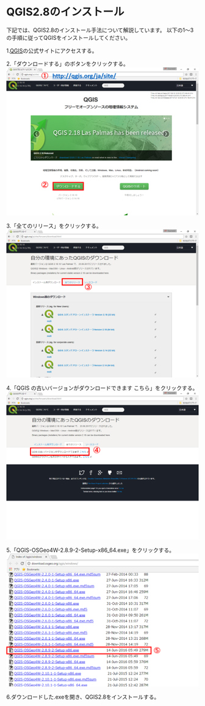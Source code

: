 # QGIS2.8のインストール
下記では、QGIS2.8のインストール手法について解説しています。
以下の1～3の手順に従ってQGISをインストールしてください。

1.[QGIS](http://qgis.org/ja/site/)の公式サイトにアクセスする。

2.「ダウンロードする」のボタンをクリックする。
![Qinpic](./pic/Qin_pic_1.png)

3.「全てのリリース」をクリックする。
![Qinpic](./pic/Qin_pic_2.png)

4.「QGIS の古いバージョンがダウンロードできます こちら」をクリックする。
![Qinpic](./pic/Qin_pic_3.png)

5.「QGIS-OSGeo4W-2.8.9-2-Setup-x86_64.exe」をクリックする。
![Qinpic](./pic/Qin_pic_4.png)

6.ダウンロードした.exeを開き、QGIS2.8をインストールする。

